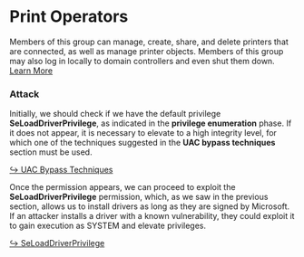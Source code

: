 # Print Operators

Members of this group can manage, create, share, and delete printers that are connected, as well as manage printer objects. Members of this group may also log in locally to domain controllers and even shut them down. [Learn More](https://learn.microsoft.com/en-us/windows-server/identity/ad-ds/manage/understand-security-groups#print-operators)

### Attack

Initially, we should check if we have the default privilege **SeLoadDriverPrivilege**, as indicated in the **privilege enumeration** phase. If it does not appear, it is necessary to elevate to a high integrity level, for which one of the techniques suggested in the **UAC bypass techniques** section must be used.

[↪ UAC Bypass Techniques](https://daniel10barredo.github.io/PrivEscAssist_Windows/#info/UAC)

Once the permission appears, we can proceed to exploit the **SeLoadDriverPrivilege** permission, which, as we saw in the previous section, allows us to install drivers as long as they are signed by Microsoft. If an attacker installs a driver with a known vulnerability, they could exploit it to gain execution as SYSTEM and elevate privileges.

[↪ SeLoadDriverPrivilege](https://daniel10barredo.github.io/PrivEscAssist_Windows/#users/SeLoadDriverPrivilege)
